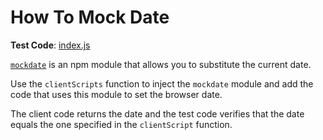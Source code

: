 # How To Mock Date

**Test Code**: [index.js](index.js)

[`mockdate`](https://www.npmjs.com/package/mockdate) is an npm module that allows you to substitute the current date.

Use the `clientScripts` function to inject the `mockdate` module and add the code that uses this module to set the browser date.

The client code returns the date and the test code verifies that the date equals the one specified in the `clientScript` function.

